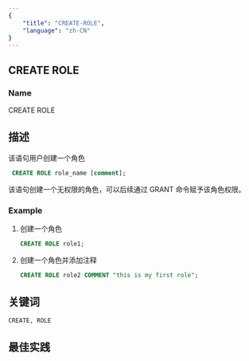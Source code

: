 ```yaml
---
{
    "title": "CREATE-ROLE",
    "language": "zh-CN"
}
---
```


<!--
Licensed to the Apache Software Foundation (ASF) under one
or more contributor license agreements.  See the NOTICE file
distributed with this work for additional information
regarding copyright ownership.  The ASF licenses this file
to you under the Apache License, Version 2.0 (the
"License"); you may not use this file except in compliance
with the License.  You may obtain a copy of the License at

  http://www.apache.org/licenses/LICENSE-2.0

Unless required by applicable law or agreed to in writing,
software distributed under the License is distributed on an
"AS IS" BASIS, WITHOUT WARRANTIES OR CONDITIONS OF ANY
KIND, either express or implied.  See the License for the
specific language governing permissions and limitations
under the License.
-->

## CREATE ROLE

### Name

CREATE ROLE

## 描述

该语句用户创建一个角色

```sql
 CREATE ROLE role_name [comment];
```

该语句创建一个无权限的角色，可以后续通过 GRANT 命令赋予该角色权限。

### Example

1. 创建一个角色

    ```sql
    CREATE ROLE role1;
    ```
2. 创建一个角色并添加注释
    
    ```sql
    CREATE ROLE role2 COMMENT "this is my first role";
    ```

## 关键词

    CREATE, ROLE

## 最佳实践

